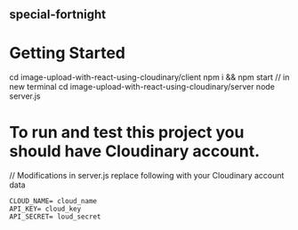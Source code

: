 ## special-fortnight

# Getting Started

  cd image-upload-with-react-using-cloudinary/client
  npm i && npm start
  // in new terminal
  cd image-upload-with-react-using-cloudinary/server
  node server.js

# To run and test this project you should have Cloudinary account.

  // Modifications in server.js
  replace following with your Cloudinary account data
  
    CLOUD_NAME= cloud_name
    API_KEY= cloud_key
    API_SECRET= loud_secret
